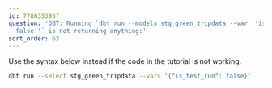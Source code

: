 ```yaml
---
id: 778635395f
question: 'DBT: Running `dbt run --models stg_green_tripdata --var ''is_test_run:
  false''` is not returning anything:'
sort_order: 63
---
```


Use the syntax below instead if the code in the tutorial is not working.

```bash
dbt run --select stg_green_tripdata --vars '{"is_test_run": false}'
```